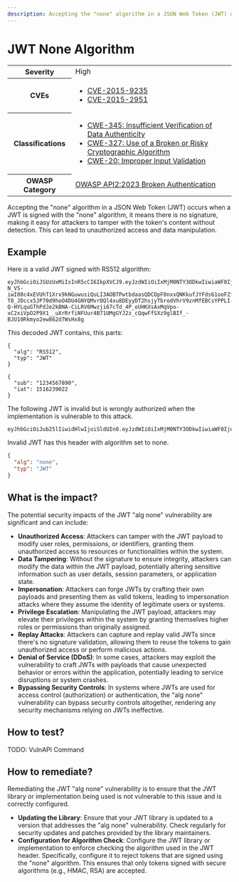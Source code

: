 ```yaml
---
description: Accepting the "none" algorithm in a JSON Web Token (JWT) occurs when a JWT is signed with the "none" algorithm, it means there is no signature, making it easy for attackers to tamper with the token's content without detection.
---
```


# JWT None Algorithm

<table>
    <tr>
        <th>Severity</th>
        <td>High</td>
    </tr>
    <tr>
        <th>CVEs</th>
        <td>
            <ul>
                <li><a href="https://www.cve.org/CVERecord?id=CVE-2015-9235">CVE-2015-9235</a></li>
                <li><a href="https://www.cve.org/CVERecord?id=CVE-2015-2951">CVE-2015-2951</a></li>
            </ul>
        </td>
    </tr>
    <tr>
        <th>Classifications</th>
        <td>
            <ul>
                <li><a href="https://cwe.mitre.org/data/definitions/345.html">CWE-345: Insufficient Verification of Data Authenticity</a></li>
                <li><a href="https://cwe.mitre.org/data/definitions/327.html">CWE-327: Use of a Broken or Risky Cryptographic Algorithm</a></li>
                <li><a href="https://cwe.mitre.org/data/definitions/20.html">CWE-20: Improper Input Validation</a></li>
            </ul>
        </td>
    </tr>
    <tr>
        <th>OWASP Category</th>
        <td>
            <a href="https://owasp.org/API-Security/editions/2023/en/0xa2-broken-authentication/">OWASP API2:2023 Broken Authentication</a>
        </td>
    </tr>
</table>

Accepting the "none" algorithm in a JSON Web Token (JWT) occurs when a JWT is signed with the "none" algorithm, it means there is no signature, making it easy for attackers to tamper with the token's content without detection. This can lead to unauthorized access and data manipulation.

## Example

Here is a valid JWT signed with RS512 algorithm:

```
eyJhbGciOiJSUzUxMiIsInR5cCI6IkpXVCJ9.eyJzdWIiOiIxMjM0NTY3ODkwIiwiaWF0IjoxNTE2MjM5MDIyfQ.MnECRBSUQEi8GjiAyWHPhPhhpzCiMLldkq-N_VS-iwI08c4xEVUhT1Xrx9kNGuwusiQuLI3AOBTPwtbdaasQDCOpF0nxxQNKkufJYFds61ooFZfXCuRyXe1yGnXPRzTfgr5YVe9-T8_JDccx5JP70d9hoO4DU4GNYQMvrOQl4xu8DEyyDT2hsjyTbrodVhrV9znMfEBCsYPPLI-Q-HYLquGThPdJe2kBNA-CiLRV6Mwzji67cTd_4P_oUHKXsAxMqVpo-xC2xiVpO2P9X1__uXrRrfiNFUur4B71UMgGYJ2z_cQqwFfSXz9glBIf_-BJU10Rkmyo2ew862d7WsHx8g
```

This decoded JWT contains, this parts:

```json:header
{
  "alg": "RS512",
  "typ": "JWT"
}
```

```json:payload
{
  "sub": "1234567890",
  "iat": 1516239022
}
```

The following JWT is invalid but is wrongly authorized when the implementation is vulnerable to this attack.

```
eyJhbGciOiJub25lIiwidHlwIjoiSldUIn0.eyJzdWIiOiIxMjM0NTY3ODkwIiwiaWF0IjoxNTE2MjM5MDIyfQ.
```

Invalid JWT has this header with algorithm set to none.

```json
{
  "alg": "none",
  "typ": "JWT"
}
```

## What is the impact?

The potential security impacts of the JWT "alg none" vulnerability are significant and can include:

- **Unauthorized Access**: Attackers can tamper with the JWT payload to modify user roles, permissions, or identifiers, granting them unauthorized access to resources or functionalities within the system.
- **Data Tampering**: Without the signature to ensure integrity, attackers can modify the data within the JWT payload, potentially altering sensitive information such as user details, session parameters, or application state.
- **Impersonation**: Attackers can forge JWTs by crafting their own payloads and presenting them as valid tokens, leading to impersonation attacks where they assume the identity of legitimate users or systems.
- **Privilege Escalation**: Manipulating the JWT payload, attackers may elevate their privileges within the system by granting themselves higher roles or permissions than originally assigned.
- **Replay Attacks**: Attackers can capture and replay valid JWTs since there's no signature validation, allowing them to reuse the tokens to gain unauthorized access or perform malicious actions.
- **Denial of Service (DDoS)**: In some cases, attackers may exploit the vulnerability to craft JWTs with payloads that cause unexpected behavior or errors within the application, potentially leading to service disruptions or system crashes.
- **Bypassing Security Controls**: In systems where JWTs are used for access control (authorization) or authentication, the "alg none" vulnerability can bypass security controls altogether, rendering any security mechanisms relying on JWTs ineffective.

## How to test?

TODO: VulnAPI Command

## How to remediate?

Remediating the JWT "alg none" vulnerability is to ensure that the JWT library or implementation being used is not vulnerable to this issue and is correctly configured.

- **Updating the Library**: Ensure that your JWT library is updated to a version that addresses the "alg none" vulnerability. Check regularly for security updates and patches provided by the library maintainers.
- **Configuration for Algorithm Check**: Configure the JWT library or implementation to enforce checking the algorithm used in the JWT header. Specifically, configure it to reject tokens that are signed using the "none" algorithm. This ensures that only tokens signed with secure algorithms (e.g., HMAC, RSA) are accepted.
